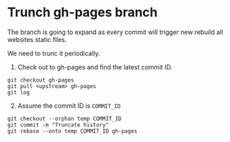 # Trunch gh-pages branch

The branch is going to expand as every commit will trigger new rebuild all websites static files.

We need to trunc it periodically.


1. Check out to gh-pages and find the latest commit ID.

```
git checkout gh-pages
git pull <upstream> gh-pages
git log
```

2. Assume the commit ID is `COMMIT_ID`

```
git checkout --orphan temp COMMIT_ID
git commit -m "Truncate history"
git rebase --onto temp COMMIT_ID gh-pages
```